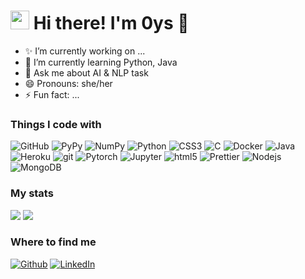 
<h1><img src="https://emojis.slackmojis.com/emojis/images/1531849430/4246/blob-sunglasses.gif?1531849430" width="30"/> Hi there! I'm 0ys 👋</h1>

- ✨ I’m currently working on ...
- 🌱 I’m currently learning Python, Java
- 💬 Ask me about AI & NLP task
- 😄 Pronouns: she/her
- ⚡ Fun fact: ...

<h3>Things I code with</h3>
<p>
  <img alt="GitHub" src="https://img.shields.io/badge/-GitHub-181717?style=flat-square&logo=github&logoColor=white" />
  <img alt="PyPy" src="https://img.shields.io/badge/-PyPy-193440?style=flat-square&logo=pypy&logoColor=white" />
  <img alt="NumPy" src="https://img.shields.io/badge/-NumPy-013243?style=flat-square&logo=numpy&logoColor=white" />
  <img alt="Python" src="https://img.shields.io/badge/-Python-3776AB?style=flat-square&logo=python&logoColor=white" />
  <img alt="CSS3" src="https://img.shields.io/badge/-CSS3-1572B6?style=flat-square&logo=css3&logoColor=white" />
  <img alt="C" src="https://img.shields.io/badge/-C-A8B9CC?style=flat-square&logo=c&logoColor=white" />
  <img alt="Docker" src="https://img.shields.io/badge/-Docker-46a2f1?style=flat-square&logo=docker&logoColor=white" />
  <img alt="Java" src="https://img.shields.io/badge/-Java-007396?style=flat-square&logo=java&logoColor=white" />
  <img alt="Heroku" src="https://img.shields.io/badge/-Heroku-430098?style=flat-square&logo=heroku&logoColor=white" />
  <img alt="git" src="https://img.shields.io/badge/-Git-F05032?style=flat-square&logo=git&logoColor=white" />
  <img alt="Pytorch" src="https://img.shields.io/badge/-Pytorch-EE4C2C?style=flat-square&logo=pytorch&logoColor=white" />
  <img alt="Jupyter" src="https://img.shields.io/badge/-Jupyter-F37626?style=flat-square&logo=jupyter&logoColor=white" />
  <img alt="html5" src="https://img.shields.io/badge/-HTML5-E34F26?style=flat-square&logo=html5&logoColor=white" />
  <img alt="Prettier" src="https://img.shields.io/badge/-Prettier-F7B93E?style=flat-square&logo=prettier&logoColor=white" />
  <img alt="Nodejs" src="https://img.shields.io/badge/-Nodejs-43853d?style=flat-square&logo=Node.js&logoColor=white" />
  <img alt="MongoDB" src="https://img.shields.io/badge/-MongoDB-13aa52?style=flat-square&logo=mongodb&logoColor=white" />
</p>


<h3>My stats</h3>
<!-- git 통계: 화면 모드에 따라 다른 테마가 나오도록 media feature 사용 -->
<picture>
  <source
    srcset="https://github-readme-stats.vercel.app/api?username=0ys&show_icons=true&theme=github_dark&border_color=31363C&hide_border=false&bg_color=00000000"
    media="(prefers-color-scheme: dark)"
  />
  <source
    srcset="https://github-readme-stats.vercel.app/api?username=0ys&show_icons=true"
    media="(prefers-color-scheme: light), (prefers-color-scheme: no-preference)"
  />
  <img src="https://github-readme-stats.vercel.app/api?username=0ys&show_icons=true" />
</picture>

<!-- 사용하는 언어 통계: 화면 모드에 따라 다른 테마가 나오도록 -->
<picture>
  <source
    srcset="https://github-readme-stats.vercel.app/api/top-langs/?username=0ys&layout=compact&theme=github_dark&border_color=31363C&hide_border=false&bg_color=00000000"
    media="(prefers-color-scheme: dark)"
  />
  <source
    srcset="https://github-readme-stats.vercel.app/api/top-langs/?username=0ys&layout=compact"
    media="(prefers-color-scheme: light), (prefers-color-scheme: no-preference)"
  />
  <img src="https://github-readme-stats.vercel.app/api/top-langs/?username=0ys&layout=compact" />
</picture>

<h3>Where to find me</h3>
<p>
  <a href="https://github.com/0ys" target="_blank"><img alt="Github" src="https://img.shields.io/badge/GitHub-%2312100E.svg?&style=for-the-badge&logo=Github&logoColor=white" /></a> 
  </a> <a href="https://www.linkedin.com/in/예슬-공-a67aa01b3" target="_blank"><img alt="LinkedIn" src="https://img.shields.io/badge/linkedin-%230077B5.svg?&style=for-the-badge&logo=linkedin&logoColor=white" /></a>
</p>

